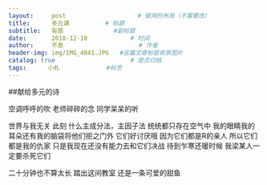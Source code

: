 ```yaml
---
layout:     post                    # 使用的布局（不需要改）
title:      多元课          # 标题 
subtitle:   有感              #副标题
date:       2018-12-10            # 时间
author:     不息                     # 作者
header-img: img/IMG_4841.JPG   #这篇文章标题背景图片
catalog: true                     # 是否归档
tags:      小札             #标签
---
```

##献给多元的诗

空调呼呼的吹
老师碎碎的念
同学呆呆的听

世界与我无关
此刻
什么主成分法，主因子法
统统都只存在空气中
我的眼睛我的耳朵还有我的脑袋将他们拒之门外
它们好讨厌哦
因为它们都是R的亲人
所以它们都是我的仇家
只是我现在还没有能力去和它们决战
待到乍寒还暖时候 
我梁某人一定要杀死它们

二十分钟也不算太长
踏出这间教室
还是一条可爱的甜鱼
